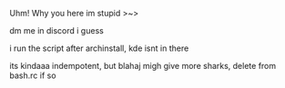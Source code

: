 Uhm! Why you here im stupid >~>

dm me in discord i guess

i run the script after archinstall, kde isnt in there

its kindaaa indempotent, but blahaj migh give more sharks, delete from bash.rc if so
